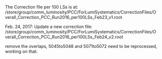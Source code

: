 The Correction file per 100 LSs is at:
/store/group/comm_luminosity/PCC/ForLumiSystematics/CorrectionFiles/Overall_Correction_PCC_Run2016_per100LSs_Feb23_v1.root

Feb. 24, 2017:
Update a new correction file:
/store/group/comm_luminosity/PCC/ForLumiSystematics/CorrectionFiles/Overall_Correction_PCC_Run2016_per100LSs_Feb24_v2.root

remove the overlaps, 5045to5048 and 5071to5072 need to be reprocessed, working on that.
